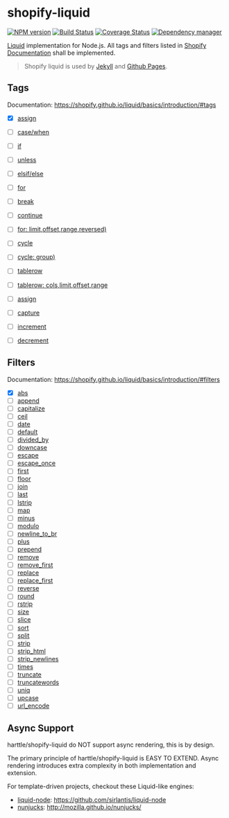 # shopify-liquid

[![NPM version](https://img.shields.io/npm/v/shopify-liquid.svg?style=flat)](https://www.npmjs.org/package/shopify-liquid)
[![Build Status](https://travis-ci.org/harttle/shopify-liquid.svg?branch=master)](https://travis-ci.org/harttle/shopify-liquid)
[![Coverage Status](https://coveralls.io/repos/github/harttle/shopify-liquid/badge.svg?branch=master)](https://coveralls.io/github/harttle/shopify-liquid?branch=master)
[![Dependency manager](https://david-dm.org/harttle/shopify-liquid.png)](https://david-dm.org/harttle/shopify-liquid)

[Liquid][shopify-liquid] implementation for Node.js.
All tags and filters listed in [Shopify Documentation][shopify-liquid]
shall be implemented.

> Shopify liquid is used by [Jekyll][jekyll] and [Github Pages][gh].

## Tags

Documentation: <https://shopify.github.io/liquid/basics/introduction/#tags>

- [x] [assign](https://shopify.github.io/liquid/tags/control-flow/)
- [ ] [case/when](https://shopify.github.io/liquid/tags/control-flow/)
- [ ] [if](https://shopify.github.io/liquid/tags/control-flow/)
- [ ] [unless](https://shopify.github.io/liquid/tags/control-flow/)
- [ ] [elsif/else](https://shopify.github.io/liquid/tags/control-flow/)
- [ ] [for](https://shopify.github.io/liquid/tags/iteration/)
- [ ] [break](https://shopify.github.io/liquid/tags/iteration/)
- [ ] [continue](https://shopify.github.io/liquid/tags/iteration/)
- [ ] [for: limit,offset,range,reversed)](https://shopify.github.io/liquid/tags/iteration/)
- [ ] [cycle](https://shopify.github.io/liquid/tags/iteration/)
- [ ] [cycle: group)](https://shopify.github.io/liquid/tags/iteration/)
- [ ] [tablerow](https://shopify.github.io/liquid/tags/iteration/)
- [ ] [tablerow: cols,limit,offset,range](https://shopify.github.io/liquid/tags/iteration/)
- [ ] [assign](https://shopify.github.io/liquid/tags/variable/)
- [ ] [capture](https://shopify.github.io/liquid/tags/variable/)
- [ ] [increment](https://shopify.github.io/liquid/tags/variable/)
- [ ] [decrement](https://shopify.github.io/liquid/tags/variable/)


## Filters

Documentation: <https://shopify.github.io/liquid/basics/introduction/#filters>

- [x] [abs](https://shopify.github.io/liquid/filters/abs/)
- [ ] [append](https://shopify.github.io/liquid/filters/append)
- [ ] [capitalize](https://shopify.github.io/liquid/filters/capitalize)
- [ ] [ceil](https://shopify.github.io/liquid/filters/ceil)
- [ ] [date](https://shopify.github.io/liquid/filters/date)
- [ ] [default](https://shopify.github.io/liquid/filters/default)
- [ ] [divided_by](https://shopify.github.io/liquid/filters/divided_by)
- [ ] [downcase](https://shopify.github.io/liquid/filters/downcase)
- [ ] [escape](https://shopify.github.io/liquid/filters/escape)
- [ ] [escape_once](https://shopify.github.io/liquid/filters/escape_once)
- [ ] [first](https://shopify.github.io/liquid/filters/first)
- [ ] [floor](https://shopify.github.io/liquid/filters/floor)
- [ ] [join](https://shopify.github.io/liquid/filters/join)
- [ ] [last](https://shopify.github.io/liquid/filters/last)
- [ ] [lstrip](https://shopify.github.io/liquid/filters/lstrip)
- [ ] [map](https://shopify.github.io/liquid/filters/map)
- [ ] [minus](https://shopify.github.io/liquid/filters/minus)
- [ ] [modulo](https://shopify.github.io/liquid/filters/modulo)
- [ ] [newline_to_br](https://shopify.github.io/liquid/filters/newline_to_br)
- [ ] [plus](https://shopify.github.io/liquid/filters/plus)
- [ ] [prepend](https://shopify.github.io/liquid/filters/prepend)
- [ ] [remove](https://shopify.github.io/liquid/filters/remove)
- [ ] [remove_first](https://shopify.github.io/liquid/filters/remove_first)
- [ ] [replace](https://shopify.github.io/liquid/filters/replace)
- [ ] [replace_first](https://shopify.github.io/liquid/filters/replace_first)
- [ ] [reverse](https://shopify.github.io/liquid/filters/reverse)
- [ ] [round](https://shopify.github.io/liquid/filters/round)
- [ ] [rstrip](https://shopify.github.io/liquid/filters/rstrip)
- [ ] [size](https://shopify.github.io/liquid/filters/size)
- [ ] [slice](https://shopify.github.io/liquid/filters/slice)
- [ ] [sort](https://shopify.github.io/liquid/filters/sort)
- [ ] [split](https://shopify.github.io/liquid/filters/split)
- [ ] [strip](https://shopify.github.io/liquid/filters/strip)
- [ ] [strip_html](https://shopify.github.io/liquid/filters/strip_html)
- [ ] [strip_newlines](https://shopify.github.io/liquid/filters/strip_newlines)
- [ ] [times](https://shopify.github.io/liquid/filters/times)
- [ ] [truncate](https://shopify.github.io/liquid/filters/truncate)
- [ ] [truncatewords](https://shopify.github.io/liquid/filters/truncatewords)
- [ ] [uniq](https://shopify.github.io/liquid/filters/uniq)
- [ ] [upcase](https://shopify.github.io/liquid/filters/upcase)
- [ ] [url_encode](https://shopify.github.io/liquid/filters/url_encode)

## Async Support

harttle/shopify-liquid do NOT support async rendering, this is by design.

The primary principle of harttle/shopify-liquid is EASY TO EXTEND.
Async rendering introduces extra complexity in both implementation and extension.

For template-driven projects, checkout these Liquid-like engines:

* [liquid-node][liquid-node]: <https://github.com/sirlantis/liquid-node> 
* [nunjucks][nunjucks]: <http://mozilla.github.io/nunjucks/>

[nunjucks]: http://mozilla.github.io/nunjucks/
[liquid-node]: https://github.com/sirlantis/liquid-node
[shopify-liquid]: https://shopify.github.io/liquid/
[jekyll]: http://jekyllrb.com/
[gh]: https://pages.github.com/
